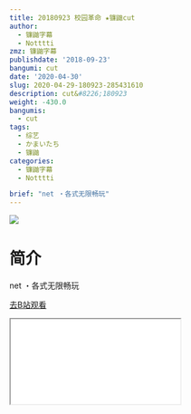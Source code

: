 ```yaml
---
title: 20180923 校园革命 ★镰鼬cut
author:
  - 镰鼬字幕
  - Notttti
zmz: 镰鼬字幕
publishdate: '2018-09-23'
bangumi: cut
date: '2020-04-30'
slug: 2020-04-29-180923-285431610
description: cut&#8226;180923
weight: -430.0
bangumis:
  - cut
tags:
  - 综艺
  - かまいたち
  - 镰鼬
categories:
  - 镰鼬字幕
  - Notttti

brief: "net ・各式无限畅玩"
---
```

![](https://raw.githubusercontent.com/tcgriffith/owaraisite/master/static/tmpimg/eb93660c04adcedd5f6d1cb1c268b880b0f0af35.jpg.480.jpg)
# 简介  
net
・各式无限畅玩  

[去B站观看](https://www.bilibili.com/video/av285431610/)
<div class ="resp-container"><iframe class="testiframe" src="//player.bilibili.com/player.html?aid=285431610"", scrolling="no", allowfullscreen="true" > </iframe></div> 
